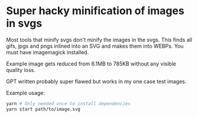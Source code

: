 # Super hacky minification of images in svgs

Most tools that minify svgs don't minify the images in the svgs. This finds all gifs, jpgs and pngs inlined into an SVG and makes them into WEBPs. You must have imagemagick installed.

Example image gets reduced from 6.1MB to 785KB without any visible quality loss.


GPT written probably super flawed but works in my one case test images.


Example usage:

```bash
yarn # Only needed once to install dependencies
yarn start path/to/image.svg
```
